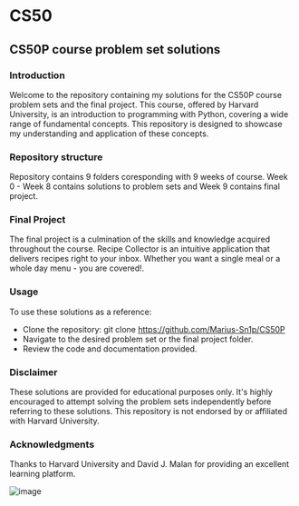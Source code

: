 # CS50
## CS50P course problem set solutions

### Introduction
Welcome to the repository containing my solutions for the CS50P course problem sets and the final project. This course, offered by Harvard University, is an introduction to programming with Python, covering a wide range of fundamental concepts. This repository is designed to showcase my understanding and application of these concepts.

### Repository structure
Repository contains 9 folders coresponding with 9 weeks of course. Week 0 - Week 8 contains solutions to problem sets and Week 9 contains final project.

### Final Project
The final project is a culmination of the skills and knowledge acquired throughout the course. Recipe Collector is an intuitive application that delivers recipes right to your inbox. Whether you want a single meal or a whole day menu - you are covered!.

### Usage
To use these solutions as a reference:

* Clone the repository: git clone https://github.com/Marius-Sn1p/CS50P
* Navigate to the desired problem set or the final project folder.
* Review the code and documentation provided.

### Disclaimer
These solutions are provided for educational purposes only. It's highly encouraged to attempt solving the problem sets independently before referring to these solutions. This repository is not endorsed by or affiliated with Harvard University.

### Acknowledgments
Thanks to Harvard University and David J. Malan for providing an excellent learning platform.

![image](https://github.com/Marius-Sn1p/CS50P/assets/106258848/6690f586-c739-4050-b237-110a6eca59cd)
